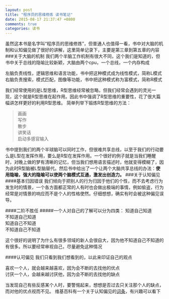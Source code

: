 ```yaml
---
layout: post
title: "程序员的思维修炼 读书笔记"
date: 2015-08-17 21:37:47 +0800
comments: true
categories: 读书
---
```

虽然这本书是名字叫“程序员的思维修炼”，但普通人也值得一看，书中对大脑的机制和认知偏见做了很好的讲解，这里简单记录下，主要是第三章到第五章的内容
###关于大脑的机制
我们两个半脑工作机制有很大不同，这个我们是知道的，但书中关于总线的隐喻比较新颖，大脑由两个cpu，一个总线，一个内存构成

左脑负责线性，逻辑思维和语言功能，书中把这种模式成为线性模式，简称L模式   
右脑负责搜索，模式匹配，图像等功能，书中把这种模式称为富模式，简称R模式   

我们经常使用的是L型思维，R型思维经常被忽略，但我们经常会遇到的灵光一现，这个就是R型思维在起作用。因此书中强调了R型思维的重要性，花了很大篇幅讲怎样更好的利用R型思维。 
简单列举下锻炼R型思维的方法：

>画画   
>写作   
>散步   
>讲笑话  
>启动多感官输入   

书中提到我们的两个半球脑可以同时工作，但很难共享总线，以至于我们的行动要么是L型在发挥作用，要么是R型在发挥作用。一个很好的例子就是当我们睡醒时，对晚上做的梦有清晰的记忆，但当我们想用语言描述时，他就变得模糊了，因为此时R型脑被L型脑替代。然后书中给出了一个让两个大脑共享总线的办法：**使用隐喻，强大的隐喻可以使两个脑模式互通，激发出创造力。**
###关于认知偏见
####基本归因错误
我们倾向于把别人的行为归因于他们的个性，而不去考虑行为发生时的情景，一个各方面都正常的人有时也会做出极端的事情，例如偷盗，行为经常是对情景的响应而不是个人的性格使然。仔细想想，确实有时会被这种偏见误导。

####二阶不胜任
#####一个人对自己的了解可以分为四类：
知道自己知道   
不知道自己知道   
知道自己不知道   
不知道自己不知道   

这个很好的说明了为什么有很多领域的新人会很自大，因为他不知道自己不知道的有很多。所以要经常审视自己，尽量避免这种情况

####认可偏见
我们只看到我们想看到的，以此来印证自己的观点

喜欢一个人，就会越来越喜欢，因为会不断的去找他的优点   
讨厌一个人，会越来越讨厌他，因为会不断的去找他的缺点   

当发现自己有些反感某个人时，要警惕起来，想想是否过去只关注那个人的缺点，而对他的优点视而不见。
维基百科有一个关于认知偏见的[词条](https://en.wikipedia.org/wiki/Cognitive_bias)，有兴趣可以看下
